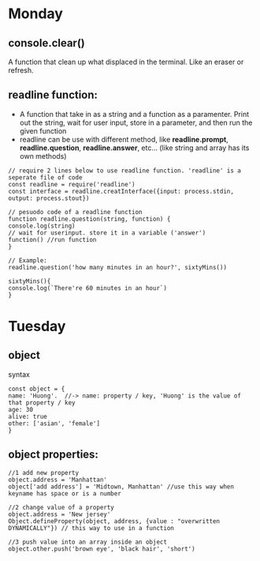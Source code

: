 # Monday
## console.clear()
A function that clean up what displaced in the terminal. Like an eraser or refresh.

## readline function:
* A function that take in as a string and a function as a paramenter. Print out the string, wait for user input, store in a parameter, and then run the given function
* readline can be use with different method, like **readline.prompt**, **readline.question**, **readline.answer**, etc... (like string and array has its own methods)

~~~
// require 2 lines below to use readline function. 'readline' is a seperate file of code
const readline = require('readline')
const interface = readline.creatInterface({input: process.stdin, output: process.stout})

// pesuodo code of a readline function
function readline.question(string, function) {
console.log(string)
// wait for userinput. store it in a variable ('answer')
function() //run function
}

// Example:
readline.question('how many minutes in an hour?', sixtyMins())

sixtyMins(){
console.log(`There're 60 minutes in an hour`)
} 
~~~

# Tuesday
## object
syntax
~~~
const object = {
name: 'Huong'.  //-> name: property / key, 'Huong' is the value of that property / key
age: 30
alive: true
other: ['asian', 'female']
}
~~~
## object properties:
~~~
//1 add new property
object.address = 'Manhattan'
object['add address'] = 'Midtown, Manhattan' //use this way when keyname has space or is a number

//2 change value of a property
object.address = 'New jersey'
Object.defineProperty(object, address, {value : "overwritten DYNAMICALLY"}) // this way to use in a function

//3 push value into an array inside an object
object.other.push('brown eye', 'black hair', 'short')



